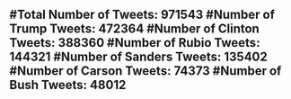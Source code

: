 #Total Number of Tweets: 971543 
#Number of Trump Tweets: 472364
#Number of Clinton Tweets: 388360
#Number of Rubio Tweets: 144321
#Number of Sanders Tweets: 135402
#Number of Carson Tweets: 74373
#Number of Bush Tweets: 48012
---
